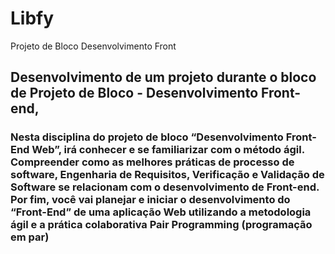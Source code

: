 # Libfy
Projeto de Bloco Desenvolvimento Front

## Desenvolvimento de um projeto durante o bloco de Projeto de Bloco - Desenvolvimento Front-end, 

### Nesta disciplina do projeto de bloco “Desenvolvimento Front-End Web”, irá conhecer e se familiarizar com o método ágil. Compreender como as melhores práticas de processo de software, Engenharia de Requisitos, Verificação e Validação de Software se relacionam com o desenvolvimento de Front-end. Por fim, você vai planejar e iniciar o desenvolvimento do “Front-End” de uma aplicação Web utilizando a metodologia ágil e a prática colaborativa Pair Programming (programação em par)
